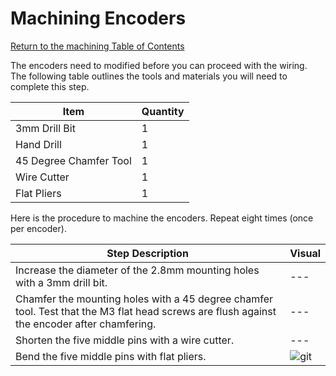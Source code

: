# Machining Encoders

[Return to the machining Table of Contents](https://github.com/EmiliaPsacharopoulos/Quadruped-8dof-Robot/tree/main/Machining#machining)

The encoders need to modified before you can proceed with the wiring. The following table outlines the tools and materials you will need to complete this step.

| Item | Quantity |
| --- | --- |
| 3mm Drill Bit | 1 |
| Hand Drill | 1 |
| 45 Degree Chamfer Tool | 1 |
| Wire Cutter | 1 |
| Flat Pliers | 1 |

Here is the procedure to machine the encoders. Repeat eight times (once per encoder).

| Step Description | Visual | 
| --- | --- |
| Increase the diameter of the 2.8mm mounting holes with a 3mm drill bit. | --- |
| Chamfer the mounting holes with a 45 degree chamfer tool. Test that the M3 flat head screws are flush against the encoder after chamfering. | --- |
| Shorten the five middle pins with a wire cutter. | --- |
| Bend the five middle pins with flat pliers. | ![git](https://user-images.githubusercontent.com/108290663/184449597-f9a8dba8-33b6-43f3-bcb5-2e67ef7533fb.jpg) |

